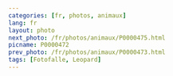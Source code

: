```yaml
---
categories: [fr, photos, animaux]
lang: fr
layout: photo
next_photo: /fr/photos/animaux/P0000475.html
picname: P0000472
prev_photo: /fr/photos/animaux/P0000473.html
tags: [Fotofalle, Leopard]
---
```

